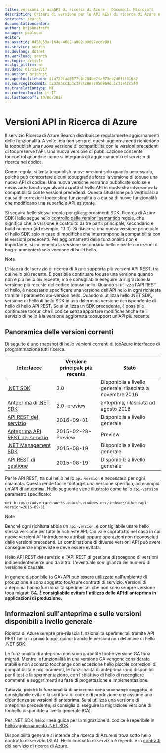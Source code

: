 ```yaml
---
title: versioni di aaaAPI di ricerca di Azure | Documenti Microsoft
description: Criteri di versione per le API REST di ricerca di Azure e hello libreria client .NET SDK hello.
services: search
documentationcenter: 
author: brjohnstmsft
manager: pablocas
editor: 
ms.assetid: 0458053a-164e-4682-a802-00097ecde981
ms.service: search
ms.devlang: dotnet
ms.workload: search
ms.topic: article
ms.tgt_pltfrm: na
ms.date: 01/11/2017
ms.author: brjohnst
ms.openlocfilehash: 4fa722fad5577c6b254be7fa673eb240fff316a2
ms.sourcegitcommit: 523283cc1b3c37c428e77850964dc1c33742c5f0
ms.translationtype: MT
ms.contentlocale: it-IT
ms.lasthandoff: 10/06/2017
---
```

# <a name="api-versions-in-azure-search"></a>Versioni API in Ricerca di Azure
Il servizio Ricerca di Azure Search distribuisce regolarmente aggiornamenti delle funzionalità. A volte, ma non sempre, questi aggiornamenti richiedono la toopublish una nuova versione di compatibilità con le versioni precedenti di toopreserve l'API. Una nuova versione di pubblicazione consente toocontrol quando e come si integrano gli aggiornamenti del servizio di ricerca nel codice.

Come regola, si tenta toopublish nuove versioni solo quando necessario, poiché può comportare alcuni tooupgrade sforzo la versione di toouse una nuova API di codice. Una nuova versione verranno pubblicate solo se è necessario toochange alcuni aspetti di hello API in modo che interrompe la compatibilità con le versioni precedenti. Questa situazione può verificarsi a causa di correzioni tooexisting funzionalità o a causa di nuove funzionalità che modificano una superficie API esistente.

Si seguirà hello stessa regola per gli aggiornamenti SDK. Ricerca di Azure SDK Hello segue hello [controllo delle versioni semantico](http://semver.org/) regole, che significa che la versione è costituito da tre parti: principale, secondario e build numero (ad esempio, 1.1.0). Si rilascerà una nuova versione principale di hello SDK solo in caso di modifiche che interrompono la compatibilità con le versioni precedenti. Per aggiornamenti delle funzionalità non è importante, si incrementa la versione secondaria hello e per le correzioni di bug si aumenterà solo versione di build hello.

> [!NOTE]
> L'istanza del servizio di ricerca di Azure supporta più versioni API REST, tra cui hello più recente. È possibile continuare toouse una versione quando non è più hello più recente, ma è consigliabile eseguire la migrazione la versione più recente del codice toouse hello. Quando si utilizza l'API REST di hello, è necessario specificare una versione dell'API hello in ogni richiesta tramite il parametro api-version hello. Quando si utilizza hello .NET SDK, versione di hello di hello SDK in uso determina versione corrispondente di hello di hello API REST. Se si utilizza un SDK precedente, è possibile continuare toorun che il codice senza apportare modifiche anche se il servizio di hello è la versione aggiornata toosupport un'API più recente.

## <a name="snapshot-of-current-versions"></a>Panoramica delle versioni correnti
Di seguito è uno snapshot di hello versioni correnti di tooAzure interfacce di programmazione tutti ricerca.

| Interfacce | Versione principale più recente | Stato |
| --- | --- | --- |
| [.NET SDK](https://aka.ms/search-sdk) |3.0 |Disponibile a livello generale, rilasciata a novembre 2016 |
| [Anteprima di .NET SDK](https://aka.ms/search-sdk-preview) |2.0-preview |anteprima, rilasciata ad agosto 2016 |
| [API REST del servizio](https://docs.microsoft.com/rest/api/searchservice/) |2016-09-01 |Disponibile a livello generale |
| [Anteprima API REST del servizio](search-api-2015-02-28-preview.md) |2015-02-28-Preview |Preview |
| [.NET Management SDK](https://aka.ms/search-mgmt-sdk) |2015-08-19 |Disponibile a livello generale |
| [API REST di gestione](https://docs.microsoft.com/rest/api/searchmanagement/) |2015-08-19 |Disponibile a livello generale |

Per le API REST, tra cui hello hello `api-version` è necessaria per ogni chiamata. Questo rende facile tootarget una versione specifica, ad esempio un'API di anteprima. Hello seguente viene illustrato come hello `api-version` parametro specificato:

    GET https://adventure-works.search.windows.net/indexes/bikes?api-version=2016-09-01

> [!NOTE]
> Benché ogni richiesta abbia un `api-version`, è consigliabile usare hello stessa versione per tutte le richieste API. Ciò vale soprattutto nel caso in cui nuove versioni API introducano attributi oppure operazioni non riconosciuti dalle versioni precedenti. La combinazione di diverse versioni API può avere conseguenze impreviste e deve essere evitata.
>
> Hello API REST del servizio e l'API REST di gestione dispongono di versioni indipendentemente uno da altro. L'eventuale somiglianza del numero di versione è causale.

In genere disponibile (o GA) API può essere utilizzate nell'ambiente di produzione e sono soggetto tooAzure contratti di servizio. Versioni di anteprima hanno funzionalità sperimentali che non sono sempre versione tooa migrati GA. **È consigliabile evitare l'utilizzo delle API di anteprima in applicazioni di produzione.**

## <a name="about-preview-and-generally-available-versions"></a>Informazioni sull'anteprima e sulle versioni disponibili a livello generale
Ricerca di Azure sempre pre-rilascia funzionalità sperimentali tramite API REST hello in primo luogo, quindi tramite le versioni non definitive di hello .NET SDK.

Le funzionalità di anteprima non sono garantite toobe versione GA tooa migrati. Mentre le funzionalità in una versione GA vengono considerate stabili e non scontato toochange con eccezione hello piccole correzioni di compatibilità e miglioramenti, le funzionalità di anteprima sono disponibili per il test e la sperimentazione, con l'obiettivo di hello di raccogliere commenti e suggerimenti su fase di progettazione e implementazione.

Tuttavia, poiché le funzionalità di anteprima sono toochange soggetto, è consigliabile evitare la scrittura di codice di produzione che assume una dipendenza su versioni di anteprima. Se si utilizza una versione di anteprima precedente, si consiglia di eseguire la migrazione versione di toohello disponibile a livello generale (GA).

Per .NET SDK hello: linee guida per la migrazione di codice è reperibile in [hello aggiornamento .NET SDK](search-dotnet-sdk-migration.md).

Disponibilità generale si intende che ricerca di Azure si trova sotto hello contratto di servizio (SLA). Hello contratto di servizio è reperibile in [contratti del servizio di ricerca di Azure](https://azure.microsoft.com/support/legal/sla/search/v1_0/).
